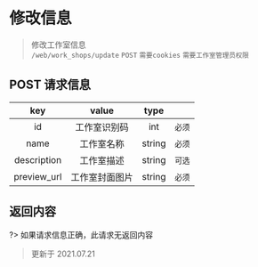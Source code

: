 # 修改信息

> 修改工作室信息  
> `/web/work_shops/update` `POST` `需要cookies` `需要工作室管理员权限`

## POST 请求信息

|     key     |     value      |  type  |        |
| :---------: | :------------: | :----: | :----: |
|     id      |  工作室识别码  |  int   | `必须` |
|    name     |   工作室名称   | string | `必须` |
| description |   工作室描述   | string | `可选` |
| preview_url | 工作室封面图片 | string | `必须` |

## 返回内容

?> 如果请求信息正确，此请求无返回内容

> 更新于 2021.07.21
